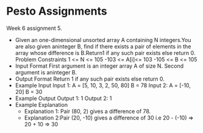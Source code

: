 # Pesto Assignments

Week 6 assignment 5.

- Given an one-dimensional unsorted array A containing N integers.You are also given aninteger B, find if there exists a pair of elements in the array whose difference is B.Return1 if any such pair exists else return 0. Problem Constraints 1 <= N <= 105 -103 <= A[i]<= 103 -105 <= B <= 105
- Input Format First argument is an integer array A of size N. Second argument is aninteger B.
- Output Format Return 1 if any such pair exists else return 0.
- Example Input Input 1: A = [5, 10, 3, 2, 50, 80] B = 78 Input 2: A = [-10, 20] B = 30
- Example Output Output 1: 1 Output 2: 1
- Example Explanation
  - Explanation 1: Pair (80, 2) gives a difference of 78.
  - Explanation 2:Pair (20, -10) gives a difference of 30 i.e 20 - (-10) => 20 + 10 => 30
